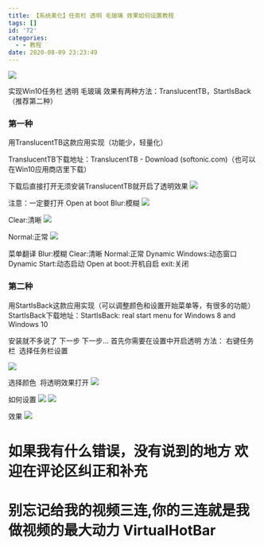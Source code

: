 ```yaml
---
title: 【系统美化】任务栏 透明 毛玻璃 效果如何设置教程
tags: []
id: '72'
categories:
  - - 教程
date: 2020-08-09 23:23:49
---
```


![](https://i.hotpe.top/i/2022/05/01/12bssss-0.webp) 

实现Win10任务栏 透明 毛玻璃 效果有两种方法：TranslucentTB，StartIsBack（推荐第二种）

<!-- more -->

### 第一种
用TranslucentTB这款应用实现（功能少，轻量化）

 TranslucentTB下载地址：TranslucentTB - Download (softonic.com)（也可以在Win10应用商店里下载） 

下载后直接打开无须安装TranslucentTB就开启了透明效果
 ![](https://i.hotpe.top/i/2022/05/01/12bjla0-0.webp) 

注意：一定要打开 Open at boot Blur:模糊
 ![](https://i.hotpe.top/i/2022/05/01/12bjql9-0.webp)

 Clear:清晰
 ![](https://i.hotpe.top/i/2022/05/01/12bkccu-0.webp) 

Normal:正常
 ![](https://i.hotpe.top/i/2022/05/01/12bko3p-0.webp) 

菜单翻译 
Blur:模糊 
Clear:清晰
 Normal:正常 
Dynamic Windows:动态窗口 
Dynamic Start:动态启动 
Open at boot:开机自启
 exit:关闭 

 ### 第二种
用StartIsBack这款应用实现（可以调整颜色和设置开始菜单等，有很多的功能）
 StartIsBack下载地址：StartIsBack: real start menu for Windows 8 and Windows 10

 安装就不多说了 下一步 下一步... 首先你需要在设置中开启透明 
方法： 右键任务栏  选择任务栏设置

 ![](https://i.hotpe.top/i/2022/05/01/12blgku-0.webp)

选择颜色  将透明效果打开
 ![](https://i.hotpe.top/i/2022/05/01/12bm6zq-0.webp) 

如何设置 
![](https://i.hotpe.top/i/2022/05/01/12bmn0f-0.webp)
 ![](https://i.hotpe.top/i/2022/05/01/12bn7sj-0.webp)

 效果 
![](https://i.hotpe.top/i/2022/05/01/12bnv1x-0.webp) 

# 如果我有什么错误，没有说到的地方 欢迎在评论区纠正和补充

# **别忘记给我的视频三连,你的三连就是我做视频的最大动力 VirtualHotBar**
